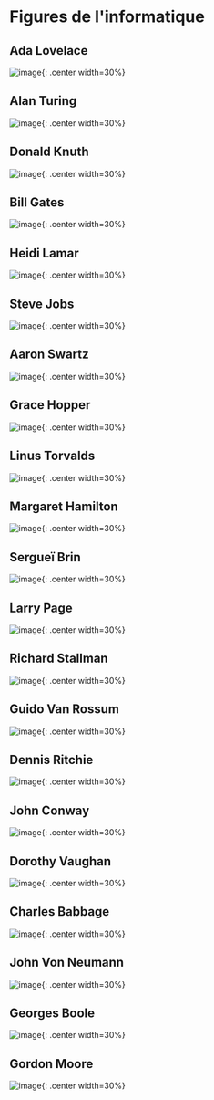 # Figures de l'informatique

## Ada Lovelace
![image](data/adalovelace.jpg){: .center width=30%}

## Alan Turing
![image](data/turing.jpg){: .center width=30%}

## Donald Knuth
![image](data/knuth.jpg){: .center width=30%}

## Bill Gates
![image](data/gates.jpg){: .center width=30%}

## Heidi Lamar
![image](data/lamar.jpg){: .center width=30%}

## Steve Jobs
![image](data/jobs.jpg){: .center width=30%}

## Aaron Swartz
![image](data/swartz.jpg){: .center width=30%}

## Grace Hopper
![image](data/hopper.jpeg){: .center width=30%}

## Linus Torvalds
![image](data/linus.jpeg){: .center width=30%}

## Margaret Hamilton
![image](data/hamilton.jpg){: .center width=30%}

## Sergueï Brin
![image](data/brin.jpg){: .center width=30%}

## Larry Page
![image](data/page.jpg){: .center width=30%}

## Richard Stallman
![image](data/stallman.jpeg){: .center width=30%}

## Guido Van Rossum
![image](data/rossum.jpg){: .center width=30%}

## Dennis Ritchie
![image](data/ritchie.jpg){: .center width=30%}

## John Conway
![image](data/conway.jpg){: .center width=30%}

## Dorothy Vaughan
![image](data/Vaughan.jpg){: .center width=30%}

## Charles Babbage
![image](data/Babbage.jpg){: .center width=30%}

## John Von Neumann
![image](data/vonneumann.jpg){: .center width=30%}

## Georges Boole
![image](data/boole.jpg){: .center width=30%}

## Gordon Moore 
![image](data/moore.JPG){: .center width=30%}